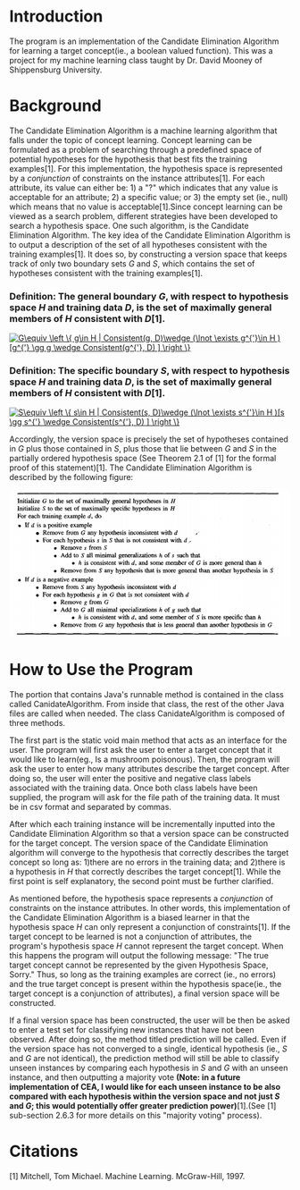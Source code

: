 # Introduction
The program is an implementation of the Candidate Elimination Algorithm for learning a target concept(ie., a boolean valued function). This was a project for my machine learning class taught by Dr. David Mooney of Shippensburg University. 

# Background
The Candidate Elimination Algorithm is a 
machine learning algorithm that falls under the topic of concept learning. Concept learning can be formulated as a problem
of searching through a predefined space of potential hypotheses for the hypothesis that best fits the training examples[1]. 
For this implementation, the hypothesis space is represented by a *conjunction* of constraints on the instance 
attributes[1]. For each attribute, its value can either be: 1) a "?" which indicates that any 
value is acceptable for an attribute; 2) a specific value; or 3) the empty set (ie., null) which means that no value is acceptable[1].Since concept learning can be viewed as a search problem, different strategies have been developed to search a hypothesis space. One such algorithm, is the Candidate Elimination Algorithm. The key idea of the Candidate Elimination Algorithm is to
output a description of the set of all hypotheses consistent with the training examples[1]. It does so, by constructing a 
version space that keeps track of only two boundary sets *G* and *S*, which contains the set of hypotheses consistent with the training examples[1].
### Definition: The general boundary *G*, with respect to hypothesis space *H* and training data *D*, is the set of maximally general members of *H* consistent with *D*[1]. 
<a href="https://www.codecogs.com/eqnedit.php?latex=G\equiv&space;\left&space;\{&space;g\in&space;H&space;|&space;Consistent(g,&space;D)\wedge&space;(\lnot&space;\exists&space;g^{'}\in&space;H&space;)[g^{'}&space;\gg&space;g&space;\wedge&space;Consistent(g^{'},&space;D)&space;]&space;\right&space;\}" target="_blank"><img src="https://latex.codecogs.com/gif.latex?G\equiv&space;\left&space;\{&space;g\in&space;H&space;|&space;Consistent(g,&space;D)\wedge&space;(\lnot&space;\exists&space;g^{'}\in&space;H&space;)[g^{'}&space;\gg&space;g&space;\wedge&space;Consistent(g^{'},&space;D)&space;]&space;\right&space;\}" title="G\equiv \left \{ g\in H | Consistent(g, D)\wedge (\lnot \exists g^{'}\in H )[g^{'} \gg g \wedge Consistent(g^{'}, D) ] \right \}" /></a>

### Definition: The specific boundary *S*, with respect to hypothesis space *H* and training data *D*, is the set of maximally general members of *H* consistent with *D*[1]. 
<a href="https://www.codecogs.com/eqnedit.php?latex=S\equiv&space;\left&space;\{&space;s\in&space;H&space;|&space;Consistent(s,&space;D)\wedge&space;(\lnot&space;\exists&space;s^{'}\in&space;H&space;)[s&space;\gg&space;s^{'}&space;\wedge&space;Consistent(s^{'},&space;D)&space;]&space;\right&space;\}" target="_blank"><img src="https://latex.codecogs.com/gif.latex?S\equiv&space;\left&space;\{&space;s\in&space;H&space;|&space;Consistent(s,&space;D)\wedge&space;(\lnot&space;\exists&space;s^{'}\in&space;H&space;)[s&space;\gg&space;s^{'}&space;\wedge&space;Consistent(s^{'},&space;D)&space;]&space;\right&space;\}" title="S\equiv \left \{ s\in H | Consistent(s, D)\wedge (\lnot \exists s^{'}\in H )[s \gg s^{'} \wedge Consistent(s^{'}, D) ] \right \}" /></a>

Accordingly, the version space is precisely the set of hypotheses contained in *G* plus those contained in *S*, plus those that lie between *G* and *S* in the partially ordered hypothesis space (See Theorem 2.1 of [1] for the formal proof of this statement)[1].
The Candidate Elimination Algorithm is described by the following figure:

![](Screen%20Shot%202019-06-26%20at%2011.28.14%20AM.png)

# How to Use the Program
The portion that contains Java's runnable method is contained in the class called CanidateAlgorithm. From inside that class, the rest of the other Java files are called when needed. The class CanidateAlgorithm is composed of three methods.

The first part is the static void main method that acts as an interface for the user. The program will first ask the user to enter a target concept that it would like to learn(eg., Is a mushroom poisonous). Then, the program will ask the user to enter how many attributes describe the target concept. After doing so, the user will enter the positive and negative class labels associated with the training data. Once both class labels have been supplied, the program will ask for the file path of the training data. It must be in csv format and separated by commas.

After which each training instance will be incrementally inputted into the Candidate Elimination Algorithm so that a version space can be constructed for the target concept. The version space of the Candidate Elimination algorithm will converge to the hypothesis that correctly describes the target concept so long as: 1)there are no errors in the training data; and 2)there is a hypothesis in *H* that correctly describes the target concept[1]. While the first point is self explanatory, the second point must be further clarified. 

As mentioned before, the hypothesis space represents a *conjunction* of constraints on the instance attributes. In other words, this implementation of the Candidate Elimination Algorithm is a biased learner in that the hypothesis space *H* can only represent a conjunction of constraints[1]. If the target concept to be learned is not a conjunction of attributes, the program's hypothesis space *H* cannot represent the target concept. When this happens the program will output the following message: "The true target concept cannot be represented by the given Hypothesis Space, Sorry." Thus, so long as the training examples are correct (ie., no errors) and the true target concept is present within the hypothesis space(ie., the target concept is a conjunction of attributes), a final version space will be constructed.

If a final version space has been constructed, the user will be then be asked to enter a test set for classifying new instances that have not been observed. After doing so, the method titled prediction will be called. Even if the version space has not converged to a single, identical hypothesis (ie., *S* and *G* are not identical), the prediction method will still be able to classify unseen instances by comparing each hypothesis in *S* and *G* with an unseen instance, and then outputting a majority vote **(Note: in a future implementation of CEA, I would like for each unseen instance to be also compared with each hypothesis within the version space and not just *S* and *G*; this would potentially offer greater prediction power)**[1].(See [1] sub-section 2.6.3 for more details on this "majority voting" process).

# Citations
[1] Mitchell, Tom Michael. Machine Learning. McGraw-Hill, 1997.





